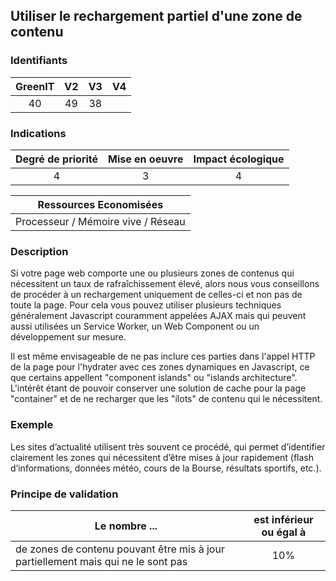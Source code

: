 ## Utiliser le rechargement partiel d'une zone de contenu

### Identifiants

| GreenIT |  V2  |  V3  |  V4  |
|:-------:|:----:|:----:|:----:|
|  40    |  49 | 38  |      |

### Indications

| Degré de priorité |      Mise en oeuvre       |  Impact écologique    |
|:-------------------:|:-------------------------:|:---------------------:|
| 4 | 3 | 4 |

|Ressources Economisées                                      |
|:----------------------------------------------------------:|
| Processeur / Mémoire vive / Réseau   |

### Description

Si votre page web comporte une ou plusieurs zones de contenus qui nécessitent un taux de rafraîchissement élevé, alors nous vous conseillons de procéder à un rechargement uniquement de celles-ci et non pas de toute la page.
Pour cela vous pouvez utiliser plusieurs techniques généralement Javascript couramment appelées AJAX mais qui peuvent aussi utilisées un Service Worker, un Web Component ou un développement sur mesure.

Il est même envisageable de ne pas inclure ces parties dans l'appel HTTP de la page pour l'hydrater avec ces zones dynamiques en Javascript, ce que certains appellent "component islands" ou "islands architecture". L'intérêt étant de pouvoir conserver une solution de cache pour la page "container" et de ne recharger que les "ilots" de contenu qui le nécessitent.

### Exemple

Les sites d’actualité utilisent très souvent ce procédé, qui permet d’identifier clairement les zones qui nécessitent 
d’être mises à jour rapidement (flash d’informations, données météo, cours de la Bourse, résultats sportifs, etc.).

### Principe de validation

| Le nombre ...     | est inférieur ou égal à   |  
|-------------------|:-------------------------:|
| de zones de contenu pouvant être mis à jour partiellement mais qui ne le sont pas  | 10%  |
